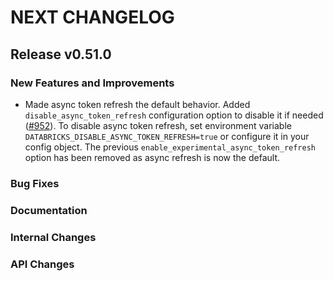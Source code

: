 # NEXT CHANGELOG

## Release v0.51.0

### New Features and Improvements
* Made async token refresh the default behavior. Added `disable_async_token_refresh` configuration option to disable it if needed ([#952](https://github.com/databricks/databricks-sdk-py/pull/952)).
  To disable async token refresh, set environment variable `DATABRICKS_DISABLE_ASYNC_TOKEN_REFRESH=true` or configure it in your config object.
  The previous `enable_experimental_async_token_refresh` option has been removed as async refresh is now the default.

### Bug Fixes

### Documentation

### Internal Changes

### API Changes
